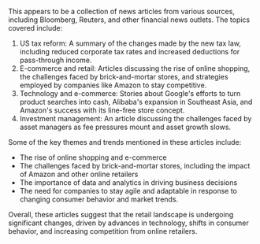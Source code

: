 This appears to be a collection of news articles from various sources, including Bloomberg, Reuters, and other financial news outlets. The topics covered include:

1. US tax reform: A summary of the changes made by the new tax law, including reduced corporate tax rates and increased deductions for pass-through income.
2. E-commerce and retail: Articles discussing the rise of online shopping, the challenges faced by brick-and-mortar stores, and strategies employed by companies like Amazon to stay competitive.
3. Technology and e-commerce: Stories about Google's efforts to turn product searches into cash, Alibaba's expansion in Southeast Asia, and Amazon's success with its line-free store concept.
4. Investment management: An article discussing the challenges faced by asset managers as fee pressures mount and asset growth slows.

Some of the key themes and trends mentioned in these articles include:

* The rise of online shopping and e-commerce
* The challenges faced by brick-and-mortar stores, including the impact of Amazon and other online retailers
* The importance of data and analytics in driving business decisions
* The need for companies to stay agile and adaptable in response to changing consumer behavior and market trends.

Overall, these articles suggest that the retail landscape is undergoing significant changes, driven by advances in technology, shifts in consumer behavior, and increasing competition from online retailers.